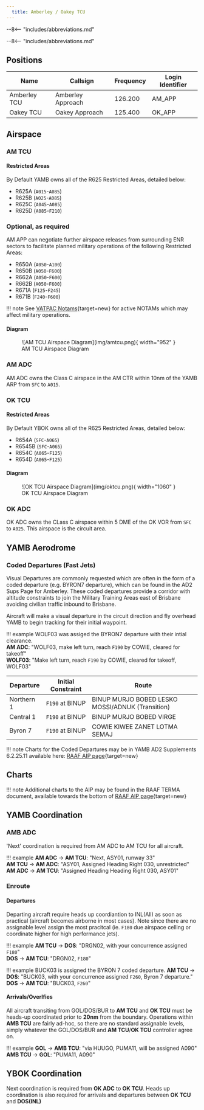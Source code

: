 ```yaml
---
  title: Amberley / Oakey TCU
---
```


--8<-- "includes/abbreviations.md"


--8<-- "includes/abbreviations.md"

## Positions

| Name               | Callsign       | Frequency        | Login Identifier              |
| ------------------ | -------------- | ---------------- | --------------------------------------|
| Amberley TCU   | Amberley Approach   | 126.200        | AM_APP                                   |
| Oakey TCU   | Oakey Approach | 125.400        | OK_APP                                   |



## Airspace
### AM TCU
#### Restricted Areas
By Default YAMB owns all of the R625 Restricted Areas, detailed below:

- R625A (`A015`-`A085`)  
- R625B (`A025`-`A085`)  
- R625C (`A045`-`A085`)  
- R625D (`A085`-`F210`)  

### Optional, as required
AM APP can negotiate further airspace releases from surrounding ENR sectors to facilitate planned military operations of the following Restricted Areas:

- R650A (`A050`-`A100`)  
- R650B (`A050`-`F600`)  
- R662A (`A050`-`F600`)  
- R662B (`A050`-`F600`)  
- R671A (`F125`-`F245`)  
- R671B (`F240`-`F600`)

!!! note
    See [VATPAC Notams](https://vatpac.org/publications/notam){target=new} for active NOTAMs which may affect military operations.

#### Diagram

<figure markdown>
![AM TCU Airspace Diagram](img/amtcu.png){ width="952" }
  <figcaption>AM TCU Airspace Diagram</figcaption>
</figure>

### AM ADC
AM ADC owns the Class C airspace in the AM CTR within 10nm of the YAMB ARP from `SFC` to `A015`. 

### OK TCU
#### Restricted Areas
By Default YBOK owns all of the R625 Restricted Areas, detailed below:

- R654A (`SFC`-`A065`)  
- R6545B (`SFC`-`A065`)  
- R654C (`A065`-`F125`)  
- R654D (`A065`-`F125`)  

#### Diagram

<figure markdown>
![OK TCU Airspace Diagram](img/oktcu.png){ width="1060" }
  <figcaption>OK TCU Airspace Diagram</figcaption>
</figure>

### OK ADC
OK ADC owns the CLass C airspace within 5 DME of the OK VOR from `SFC` to `A025`. This airspace is the circuit area.


## YAMB Aerodrome
### Coded Departures (Fast Jets)
Visual Departures are commonly requested which are often in the form of a coded departure (e.g. BYRON7 departure), which can be found in the AD2 Sups Page for Amberley. These coded departures provide a corridor with altitude constraints to join the Military Training Areas east of Brisbane avoiding civilian traffic inbound to Brisbane. 


Aircraft will make a visual departure in the circuit direction and fly overhead YAMB to begin tracking for their initial waypoint.

!!! example
    WOLF03 was assiged the BYRON7 departure with their intial clearance.  
    **AM ADC**: "WOLF03, make left turn, reach `F190` by COWIE, cleared for takeoff"  
    **WOLF03**: "Make left turn, reach `F190` by COWIE, cleared for takeoff, WOLF03"  

| Departure | Initial Constraint | Route |
| --------- | ----------| --------- |
| Northern 1 | `F190` at BINUP | BINUP MURJO BOBED LESKO MOSSI/ADNUK (Transition) |
| Central 1 | `F190` at BINUP | BINUP MURJO BOBED VIRGE |
| Byron 7 | `F190` at BINUP | COWIE KIWEE ZANET LOTMA SEMAJ |

!!! note
    Charts for the Coded Departures may be in YAMB AD2 Supplements 6.2.25.11 available here: [RAAF AIP page](https://ais-af.airforce.gov.au/australian-aip){target=new}


## Charts
!!! note
    Additional charts to the AIP may be found in the RAAF TERMA document, available towards the bottom of [RAAF AIP page](https://ais-af.airforce.gov.au/australian-aip){target=new}

## YAMB Coordination
### AMB ADC

'Next' coordination is required from AM ADC to AM TCU for all aircraft.

!!! example
    <span class="hotline">**AM ADC** -> **AM TCU**</span>: "Next, ASY01, runway 33"  
    <span class="hotline">**AM TCU** -> **AM ADC**</span>: "ASY01, Assigned Heading Right 030, unrestricted"  
    <span class="hotline">**AM ADC** -> **AM TCU**</span>: "Assigned Heading Heading Right 030, ASY01"  

### Enroute
#### Departures
Departing aircraft require heads up coordiantion to INL(All) as soon as practical (aircraft becomes airborne in most cases). Note since there are no assignable level assign the most pracitcal (ie. `F180` due airspace celling or coordinate higher for high performance jets).

!!! example
    <span class="hotline">**AM TCU** -> **DOS**</span>: "DRGN02, with your concurrence assigned `F180`"  
    <span class="hotline">**DOS** -> **AM TCU**</span>: "DRGN02, `F180`"  

!!! example
    BUCK03 is assigned the BYRON 7 coded departure. 
    <span class="hotline">**AM TCU** -> **DOS**</span>: "BUCK03, with your concurrence assigned `F260`, Byron 7 departure."  
    <span class="hotline">**DOS** -> **AM TCU**</span>: "BUCK03, `F260`"  

#### Arrivals/Overlfies
All aircraft transiting from GOL/DOS/BUR to **AM TCU** and **OK TCU** must be heads-up coordinated prior to **20nm** from the boundary. Operations within **AMB TCU** are fairly ad-hoc, so there are no standard assignable levels, simply whatever the GOL/DOS/BUR and **AM TCU**/**OK TCU** controller agree on.

!!! example
    <span class="hotline">**GOL** -> **AMB TCU**</span>: "via HUUGO, PUMA11, will be assigned A090"  
    <span class="hotline">**AMB TCU** -> **GOL**</span>: "PUMA11, A090"  

## YBOK Coordination
Next coordination is required from **OK ADC** to **OK TCU**.
Heads up coordination is also required for arrivals and departures between **OK TCU** and **DOS(INL)**